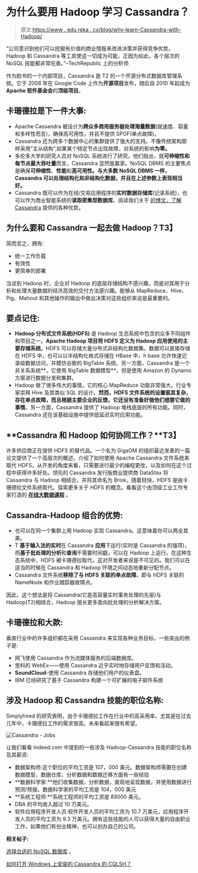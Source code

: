 # 为什么要用 Hadoop 学习 Cassandra？

> 原文:[https://www . edu reka . co/blog/why-learn-Cassandra-with-Hadoop/](https://www.edureka.co/blog/why-learn-cassandra-with-hadoop/)

“公司意识到他们可以挖掘有价值的商业情报来改进决策并获得竞争优势。Hadoop 和 Cassandra 等工具使这一切成为可能，正因为如此，各个层次的 NoSQL 技能都非常吃香。”–TechRepublic 上的分析师

作为脸书的一个内部项目，Cassandra 是 T2 的一个开源分布式数据库管理系统。它于 2008 年在 Google Code 上作为**开源项目**发布，随后自 2010 年起成为 **Apache 软件基金会**的**顶级项目**。

## **卡珊德拉是下一件大事:**

*   Apache Cassandra 被设计为**跨众多商用服务器处理海量数据**(就速度、容量和多样性而言)，确保高可用性，并且不提供 SPOF(单点故障)。
*   Cassandra 还为跨多个数据中心的集群提供了强大的支持。不像传统架构那样采用“主从结构”,如果某个特定节点出现故障，对系统的影响**为零。**
*   多伦多大学的研究人员对 NoSQL 系统进行了研究，他们指出，就**可伸缩性和每节点最大吞吐量**而言，Cassandra 显然是赢家。NoSQL DBMS 的主要焦点是确保**可伸缩性**、**性能**和**高可用性。与大多数 NoSQL DBMS 一样，Cassandra 可以处理结构化和非结构化数据，并且在上述参数上表现相当好。**
*   Cassandra 既可以作为在线/交易应用程序的**实时数据存储库**(记录系统)，也可以作为商业智能系统的**读取密集型数据库**。阅读我们关于 [的博文，了解 Cassandra](https://www.edureka.co/blog/apache-cassandra-advantages/ "Apache Cassandra Advantages") 提供的各种优势。

## **为什么要和 Cassandra 一起去做 Hadoop？T3】**

简而言之，拥有:

*   统一工作负载
*   有效性
*   更简单的部署

当谈到 Hadoop 时，企业对 Hadoop 的底层存储结构不感兴趣，而是对其用于分析和处理大量数据的经济高效的交付方法感兴趣。能够从 MapReduce、Hive、Pig、Mahout 和其他操作的输出中做出决策对这些组织来说是最重要的。

## **要点记住:**

*   **Hadoop 分布式文件系统(HDFS)** 是 Hadoop 生态系统中包含的众多不同组件和项目之一。**Apache Hadoop 项目将 HDFS 定义为 Hadoop 应用使用的主要存储系统**。HDFS 可以存储大量分布式非结构化数据集。数据可以直接存储在 HDFS 中，也可以以半结构化格式存储在 HBase 中，h base 允许快速记录级数据访问，并模仿谷歌的 BigTable 系统。另一方面，Cassandra 是一个非关系系统**，它使用 BigTable 数据模型**，但是使用 Amazon 的 Dynamo 方案进行数据分发和集群。
*   Hadoop 做了很多伟大的事情，它的核心 MapReduce 功能非常强大。行业专家崇拜 Hive 及其类似 SQL 的设计。**然而，HDFS 文件系统的设置极其复杂，存在单点故障，而且根据主要企业的反馈，它还没有准备好做他们想要它做的事情**。另一方面，Cassandra 提供了 Hadoop 堆栈底层的所有功能。同时，Cassandra 还在该基础设施中提供低延迟实时应用功能。

## **Cassandra 和 Hadoop 如何协同工作？**T3】

许多供应商正在提供 HDFS 的替代品。一个名为 GigaOM 的组织最近发表的一篇论文提供了一个高层次的概述，介绍了如何使用 Apache Cassandra 文件系统来取代 HDFS，从开发的角度来看，只需要进行最少的编程更改，以及如何在这个过程中获得许多好处。领先的 Cassandra 发行版商业提供商 DataStax 将 Cassandra 与 Hadoop 相结合，并将其命名为 Brisk。随着轻快，HDFS 是由卡珊德拉文件系统取代。探索更多关于 HDFS 的概念。看看这个由顶级工业工作专家打造的 [**在线大数据课程**](https://www.edureka.co/big-data-hadoop-training-certification) 。

## **Cassandra-Hadoop 组合的优势:**

*   也可以在同一个集群上用 Hadoop 实现 Cassandra。这意味着你可以两全其美。
*   T **基于输入法的实时**在 Cassandra **应用**下运行(实时是 Cassandra 的强项)，而**基于批处理的分析**和**查询**不需要时间戳，可以在 Hadoop 上运行。在这种生态系统中，HDFS 被卡珊德拉取代，这对开发者来说是不可见的。我们可以在适当的时候在 Cassandra 和 Hadoop 环境之间动态地重新分配节点。
*   Cassandra 文件系统**移除了与 HDFS 关联的单点故障**，即与 HDFS 关联的 NameNode 和作业跟踪器故障点。

因此，这个想法是将 Cassandra(它是高容量实时事务处理的先驱)与 Hadoop(T2)相结合，Hadoop 擅长更多面向批处理的分析解决方案。

## **卡珊德拉和大款:**

垂直行业中的许多组织都在采用 Cassandra 来实现各种业务目标。一些突出的例子是:

*   网飞使用 Cassandra 作为流媒体服务的后端数据库。
*   思科的 WebEx——使用 Cassandra 近乎实时地存储用户反馈和活动。
*   **SoundCloud**–使用 Cassandra 存储他们用户的仪表盘。
*   IBM 已经研究了基于 Cassandra 构建一个可扩展的电子邮件系统

## **涉及 Hadoop 和 Cassandra 技能的职位名称:**

Simplyhired 的研究表明，由于卡珊德拉工作在行业中的高采用率，尤其是在过去几年中，卡珊德拉工作的需求很高。未来看起来很有希望。

![Cassandra - Jobs](../Images/b7fb975b4c00b2bfac90323f7e66717f.png "Cassandra with Hadoop")

让我们看看 Indeed.com 中提到的一些涉及 Hadoop-Cassandra 技能的职位名称及其薪资:

*   数据架构师:这个职位的平均工资是 107，000 美元。数据架构师需要在创建数据模型、数据仓库、分析数据和数据迁移方面有一些经验
*   **数据科学家:**他们收集数据，分析数据，直观地呈现数据，并使用数据进行预测/预报。数据科学家的平均工资是 104，000 美元
*   **系统工程师:**系统工程师的平均工资是 89000 美元。
*   DBA 的平均收入超过 10 万美元。
*   软件应用程序开发人员:软件开发人员的平均工资为 10.7 万美元，应用程序开发人员的平均工资为 9.3 万美元。拥有这些技能的人可以获得大量的自由职业工作，如果他们有创业精神，也可以创办自己的公司。

**相关帖子:**

[选择合适的 NoSQL 数据库](https://www.edureka.co/blog/choosing-the-right-nosql-database/) 。

[如何打开 Windows 上安装的 Cassandra 的 CQLSH？](https://www.edureka.co/blog/how-to-open-cqlsh-of-cassandra-installed-on-windows/)